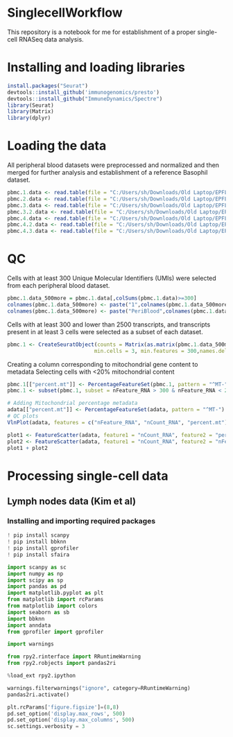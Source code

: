 # SinglecellWorkflow
This repository is a notebook for me for establishment of a proper single-cell RNASeq data analysis.

# Installing and loading libraries
```R
install.packages("Seurat")
devtools::install_github('immunogenomics/presto')
devtools::install_github("ImmuneDynamics/Spectre")
library(Seurat)
library(Matrix)
library(dplyr)
```

# Loading the data 
All peripheral blood datasets were preprocessed and normalized and then merged for further analysis and establishment of a reference Basophil dataset. 
```R
pbmc.1.data <- read.table(file = "C:/Users/sh/Downloads/Old Laptop/EPFL/Baso single cell/GSE134335/GSM4008638_Adult-Peripheral-Blood1_dge.txt.gz",row.names = 1,header = T)
pbmc.2.data <- read.table(file = "C:/Users/sh/Downloads/Old Laptop/EPFL/Baso single cell/GSE134335/GSM4008639_Adult-Peripheral-Blood2_dge.txt.gz",row.names = 1,header = T)
pbmc.3.data <- read.table(file = "C:/Users/sh/Downloads/Old Laptop/EPFL/Baso single cell/GSE134335/GSM4008640_Adult-Peripheral-Blood3-1_dge.txt.gz",row.names = 1,header = T)
pbmc.3.2.data <- read.table(file = "C:/Users/sh/Downloads/Old Laptop/EPFL/Baso single cell/GSE134335/GSM4008641_Adult-Peripheral-Blood3-2_dge.txt.gz",row.names = 1,header = T)
pbmc.4.data <- read.table(file = "C:/Users/sh/Downloads/Old Laptop/EPFL/Baso single cell/GSE134335/GSM4008642_Adult-Peripheral-Blood4-1_dge.txt.gz",row.names = 1,header = T)
pbmc.4.2.data <- read.table(file = "C:/Users/sh/Downloads/Old Laptop/EPFL/Baso single cell/GSE134335/GSM4008643_Adult-Peripheral-Blood4-2_dge.txt.gz",row.names = 1,header = T)
pbmc.4.3.data <- read.table(file = "C:/Users/sh/Downloads/Old Laptop/EPFL/Baso single cell/GSE134335/GSM4008644_Adult-Peripheral-Blood4-3_dge.txt.gz",row.names = 1,header = T)
```
# QC
Cells with at least 300 Unique Molecular Identifiers (UMIs) were selected from each peripheral blood dataset.
```R
pbmc.1.data_500more = pbmc.1.data[,colSums(pbmc.1.data)>=300]
colnames(pbmc.1.data_500more) <- paste("1",colnames(pbmc.1.data_500more),sep = ".")
colnames(pbmc.1.data_500more) <- paste("PeriBlood",colnames(pbmc.1.data_500more),sep = "_")
```

Cells with at least 300 and lower than 2500 transcripts, and transcripts present in at least 3 cells were selected as a subset of each dataset. 
```R
pbmc.1 <- CreateSeuratObject(counts = Matrix(as.matrix(pbmc.1.data_500more),sparse=T),
                            min.cells = 3, min.features = 300,names.delim = "\\.")
```

Creating a column corresponding to mitochondrial gene content to metadata
Selecting cells with <20% mitochondrial content
```R
pbmc.1[["percent.mt"]] <- PercentageFeatureSet(pbmc.1, pattern = "^MT-")
pbmc.1 <- subset(pbmc.1, subset = nFeature_RNA > 300 & nFeature_RNA < 2500 & percent.mt < 20)
```

```R
# Adding Mitochondrial percentage metadata
adata[["percent.mt"]] <- PercentageFeatureSet(adata, pattern = "^MT-")
# QC plots
VlnPlot(adata, features = c("nFeature_RNA", "nCount_RNA", "percent.mt"), ncol = 3)

plot1 <- FeatureScatter(adata, feature1 = "nCount_RNA", feature2 = "percent.mt")
plot2 <- FeatureScatter(adata, feature1 = "nCount_RNA", feature2 = "nFeature_RNA")
plot1 + plot2
```
# Processing single-cell data
## Lymph nodes data (Kim et al)

### Installing and importing required packages
```Python
! pip install scanpy
! pip install bbknn
! pip install gprofiler
! pip install sfaira
```
```Python
import scanpy as sc
import numpy as np
import scipy as sp
import pandas as pd
import matplotlib.pyplot as plt
from matplotlib import rcParams
from matplotlib import colors
import seaborn as sb
import bbknn
import anndata
from gprofiler import gprofiler

import warnings

from rpy2.rinterface import RRuntimeWarning
from rpy2.robjects import pandas2ri

%load_ext rpy2.ipython

warnings.filterwarnings("ignore", category=RRuntimeWarning)
pandas2ri.activate()

plt.rcParams['figure.figsize']=(8,8)
pd.set_option('display.max_rows', 500)
pd.set_option('display.max_columns', 500)
sc.settings.verbosity = 3
```
